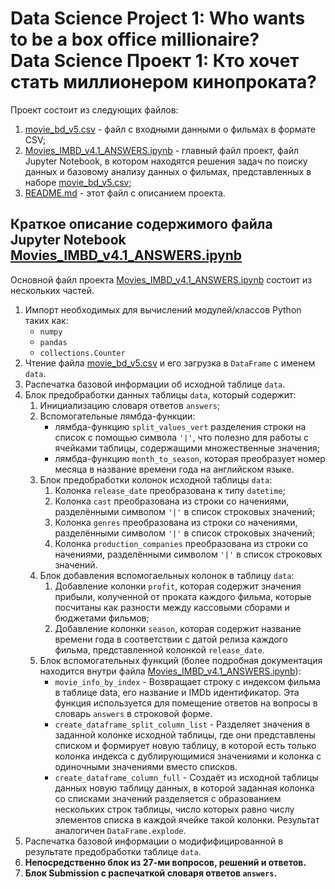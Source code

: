 # Data Science Project 1: Who wants to be a box office millionaire?<br />Data Science Проект 1: Кто хочет стать миллионером кинопроката?

Проект состоит из следующих файлов:

1. [movie_bd_v5.csv](movie_bd_v5.csv) - файл с входными данными
   о фильмах в формате CSV;
2. [Movies_IMBD_v4.1_ANSWERS.ipynb](Movies_IMBD_v4.1_ANSWERS.ipynb) - 
   главный файл проект, файл Jupyter Notebook, в котором находятся
   решения задач по поиску данных и базовому анализу данных
   о фильмах, представленных в наборе
   [movie_bd_v5.csv](movie_bd_v5.csv);
3. [README.md](README.md) - этот файл с описанием проекта.

## Краткое описание содержимого файла Jupyter Notebook [Movies_IMBD_v4.1_ANSWERS.ipynb](Movies_IMBD_v4.1_ANSWERS.ipynb)

Основной файл проекта
[Movies_IMBD_v4.1_ANSWERS.ipynb](Movies_IMBD_v4.1_ANSWERS.ipynb)
состоит из нескольких частей.
1. Импорт необходимых для вычислений модулей/классов Python
   таких как:
   - `numpy`
   - `pandas`
   - `collections.Counter`
2. Чтение файла [movie_bd_v5.csv](movie_bd_v5.csv) и
   его загрузка в `DataFrame` с именем `data`.
3. Распечатка базовой информации об исходной таблице `data`.
4. Блок предобработки данных таблицы `data`, который содержит:
   1. Инициализацию словаря ответов `answers`;
   2. Вспомогательные лямбда-функции:
      - лямбда-функцию `split_values_vert` разделения строки на список
        с помощью символа `'|'`, что полезно для работы
        с ячейками таблицы, содержащими множественные значения;
      - лямбда-функцию `month_to_season`, которая преобразует
        номер месяца в название времени года на английском языке.
   3. Блок предобработки колонок исходной таблицы `data`:
      1. Колонка `release_date` преобразована к типу `datetime`;
      2. Колонка `cast` преобразована из строки со начениями,
         разделёнными символом `'|'` в список строковых значений;
      3. Колонка `genres` преобразована из строки со начениями,
         разделёнными символом `'|'` в список строковых значений;
      4. Колонка `production_companies` преобразована из строки
         со начениями, разделёнными символом `'|'` в
         список строковых значений.
   4. Блок добавления вспомогаельных колонок в таблицу `data`:
      1. Добавление колонки `profit`, которая содержит
         значения прибыли, колученной от проката каждого фильма,
         которые посчитаны как разности
         между кассовыми сборами и бюджетами фильмов;
      2. Добавление колонки `season`, которая содержит
         название времени года в соответствии с датой релиза
         каждого фильма, представленной колонкой `release_date`.
   5. Блок вспомогательных функций
      (более подробная документация находится внутри файла
      [Movies_IMBD_v4.1_ANSWERS.ipynb](Movies_IMBD_v4.1_ANSWERS.ipynb)):
      - `movie_info_by_index` - Возвращает строку с индексом фильма в
        таблице data, его название и IMDb идентификатор. Эта функция
        используется для помещение ответов на вопросы в словарь
        `answers` в строковой форме.
      - `create_dataframe_split_column_list` - Разделяет значения в
        заданной колонке исходной таблицы, где они представлены
        списком и формирует новую таблицу, в которой есть только
        колонка индекса с дублирующимися значениями и
        колонка с одиночными значениями вместо списков.
      - `create_dataframe_column_full` - Создаёт из исходной таблицы
        данных новую таблицу данных, в которой заданная колонка со
        списками значений разделяется с образованием нескольких строк 
        таблицы, число которых равно числу элементов списка в каждой 
        ячейке такой колонки. Результат аналогичен `DataFrame.explode`.
5. Распечатка базовой информации о модифифицированной в результате
   предобработки таблице `data`.
6. **Непосредственно блок из 27-ми вопросов, решений и ответов.**
7. **Блок Submission с распечаткой словаря ответов `answers`.**